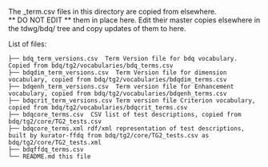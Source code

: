 The _term.csv files in this directory are copied from elsewhere.  
** DO NOT EDIT ** them in place here.  Edit their master copies elsewhere in the tdwg/bdq/ tree and copy updates of them to here.

List of files: 

    ├── bdq_term_versions.csv  Term Version file for bdq vocabulary.  Copied from bdq/tg2/vocabularies/bdq_terms.csv
    ├── bdqdim_term_versions.csv  Term Version file for dimension vocabulary, copied from bdq/tg2/vocabularies/bdqdim_terms.csv
    ├── bdqenh_term_versions.csv  Term version file for Enhancement vocabulary, copied from bdq/tg2/vocabularies/bdqenh_terms.csv
    ├── bdqcrit_term_versions.csv Term version file Criterion vocabulary, copied from bdq/tg2/vocabularies/bdqcrit_terms.csv
    ├── bdqcore_terms.csv  CSV list of test descriptions, copied from bdq/tg2/core/TG2_tests.csv
    ├── bdqcore_terms.xml rdf/xml representation of test descriptions, built by kurator-ffdq from bdq/tg2/core/TG2_tests.csv as bdq/tg2/core/TG2_tests.xml
    ├── bdqffdq_terms.csv 
    └── README.md this file

